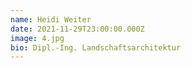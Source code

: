 ```yaml
---
name: Heidi Weiter
date: 2021-11-29T23:00:00.000Z
image: 4.jpg
bio: Dipl.-Ing. Landschaftsarchitektur
---
```


